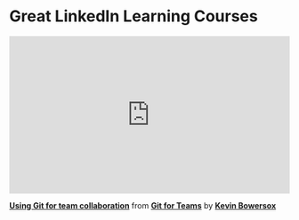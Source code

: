 <h1>Great LinkedIn Learning Courses</h1>

<div style="position:relative;height:0;padding-bottom:56.25%"><iframe width="640" height="360" src="https://www.linkedin.com/learning/embed/git-for-teams/using-git-for-team-collaboration?autoplay=false&claim=AQEmBfhJ4dk13gAAAX9j_acAY6wbX7Cm2T5XmZzDE31TNBjLMc6FbI7kzQFaSUx2GAz7Ds7WbT6UUkwAKxw1i24OxGbneZGlVZLIjEwyFrmYM-xqbiwn-lwCS5QyGz7hDt7ixfVQB4gS0mX_klbkMmqGlW-_iFJFhJfOLRPnNWlCmwQxCTqnejiOtwE4EhU1Vb1wZgqRd2JvW5779cC_Cf5w1KjQKxzcbQBpkhQcUTnwXaZkK_sc2WyO2x6F8PFzwJnvgTDn89znW4a-G4rji4G1xovR_A4MBzNMqsC2_HvqO1m0A2CocateufFrdL3essAJoc78lt-magsQijAIOu4KviM9-orMLpFCF3hQ_wAeZbZcMQQ95vdJd8fwFBsSoT0ScxCFZ3wUow3zDsVUVSiyBVz7CpQvd4X3aT_VVsg3jbwql2hb7mXB16T-Phoeo9Heb0N9sesWUlEcMqdhO3qulDtm7aNSlt4q5zzz3UVI0v6DpfkQliSmntN7yXuoWSBP-Jbzkynq0KS_NoHNRm4-Y6fh8Ln2BGeSDuYRb-2fcC4_Itq44XwyoGHukMs-jWGd8g3SFSMayX_LctycmGWnglDcXzRDx9rEo35LlotmP6vroNU_HNU332ed6kPXs4Pi4TiBYHVzfMP3pbEe3NQXFngDJyNN_cbd8CMl_7t9VyB1q0fUWag71xOQF1msiVEhKUTRNKcDk9EQqdBE7CqPC8QUigUUH1rrKIsPaQ&lipi=urn%3Ali%3Apage%3Ad_learning_content%3Bm%2B6ozOfTTo29W%2BaaJMF47w%3D%3D&licu" mozallowfullscreen="true" webkitallowfullscreen="true" allowfullscreen="true" frameborder="0" style="position:absolute;width:100%;height:100%;left:0"></iframe></div><p><strong><a href="https://www.linkedin.com/learning/git-for-teams/using-git-for-team-collaboration?trk=embed_lil">Using Git for team collaboration</a></strong> from <strong><a href="https://www.linkedin.com/learning/git-for-teams?trk=embed_lil">Git for Teams</a></strong> by <strong><a href="https://www.linkedin.com/learning/instructors/kevin-bowersox?trk=embed_lil">Kevin Bowersox</a></strong></p>
